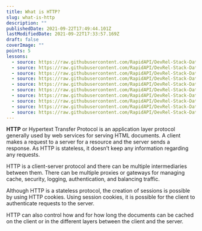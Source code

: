 ```yaml
---
title: What is HTTP?
slug: what-is-http
description: ""
publishedDate: 2021-09-22T17:49:44.101Z
lastModifiedDate: 2021-09-22T17:33:57.169Z
draft: false
coverImage: ""
points: 5
lessons:
  - source: https://raw.githubusercontent.com/RapidAPI/DevRel-Stack-Data/dev/learn/courses/learn-rest-apis/modules/http-methods/lessons/01-different-methods-of-http.md
  - source: https://raw.githubusercontent.com/RapidAPI/DevRel-Stack-Data/dev/learn/courses/learn-rest-apis/modules/http-methods/lessons/02-get-request.md
  - source: https://raw.githubusercontent.com/RapidAPI/DevRel-Stack-Data/dev/learn/courses/learn-rest-apis/modules/http-methods/lessons/03-post-request.md
  - source: https://raw.githubusercontent.com/RapidAPI/DevRel-Stack-Data/dev/learn/courses/learn-rest-apis/modules/http-methods/lessons/04-patch-request.md
  - source: https://raw.githubusercontent.com/RapidAPI/DevRel-Stack-Data/dev/learn/courses/learn-rest-apis/modules/http-methods/lessons/05-put-request.md
  - source: https://raw.githubusercontent.com/RapidAPI/DevRel-Stack-Data/dev/learn/courses/learn-rest-apis/modules/http-methods/lessons/06-delete-request.md
  - source: https://raw.githubusercontent.com/RapidAPI/DevRel-Stack-Data/dev/learn/courses/learn-rest-apis/modules/http-methods/lessons/07-head-request.md
  - source: https://raw.githubusercontent.com/RapidAPI/DevRel-Stack-Data/dev/learn/courses/learn-rest-apis/modules/http-methods/lessons/08-connect-request.md
  - source: https://raw.githubusercontent.com/RapidAPI/DevRel-Stack-Data/dev/learn/courses/learn-rest-apis/modules/http-methods/lessons/09-options-request.md
  - source: https://raw.githubusercontent.com/RapidAPI/DevRel-Stack-Data/dev/learn/courses/learn-rest-apis/modules/http-methods/lessons/10-trace-request.md
---
```


**HTTP** or Hypertext Transfer Protocol is an application layer protocol generally used by web services for serving HTML documents. A client makes a request to a server for a resource and the server sends a response. As HTTP is stateless, it doesn’t keep any information regarding any requests.

HTTP is a client-server protocol and there can be multiple intermediaries between them. There can be multiple proxies or gateways for managing cache, security, logging, authentication, and balancing traffic.

Although HTTP is a stateless protocol, the creation of sessions is possible by using HTTP cookies. Using session cookies, it is possible for the client to authenticate requests to the server.

HTTP can also control how and for how long the documents can be cached on the client or in the different layers between the client and the server.
